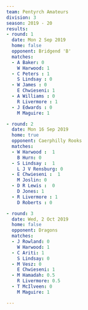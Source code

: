 ```yaml
---
team: Pentyrch Amateurs
division: 3
season: 2019 - 20
results:
- round: 1
  date: Mon 2 Sep 2019
  home: false
  opponent: Bridgend 'B'
  matches:
  - A Baker: 0   
    W Harwood: 1
  - C Peters : 1    
    S Lindsay : 0  
  - W James : 0   
    E Chwieseni: 1
  - A Williams : 0   
    R Livermore : 1  
  - J Edwards : 0   
    M Maguire: 1

- round: 2
  date: Mon 16 Sep 2019
  home: true
  opponent: Caerphilly Rooks
  matches:
  - W Harwood :  1  
    B Hurn: 0
  - S Lindsay :  1    
    L J V Rensburg: 0
  - E Chwieseni :  1    
    M Joslin: 0
  - D R Lewis :  0
    D Jones: 1
  - R Livermore : 1
    D Roberts : 0 

- round: 3
  date: Wed, 2 Oct 2019
  home: false
  opponent: Dragons
  matches:
  - J Rowland: 0
    W Harwood: 1
  - C Ariti: 1
    S Lindsay: 0
  - M Vesz: 0
    E Chwieseni: 1
  - M Hamadah: 0.5
    R Livermore: 0.5
  - T McIlveen: 0
    M Maguire: 1

---
```

